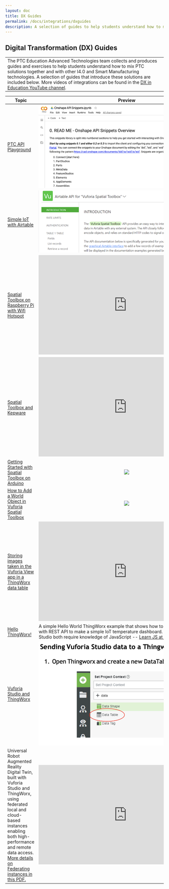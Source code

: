 ```yaml
---
layout: doc
title: DX Guides
permalink: /docs/integrations/dxguides
description: A selection of guides to help students understand how to mix PTC solutions together and with other I4.0 and Smart Manufacturing technologies.
---
```


<section class="section">
    <div class="container">
        <h2>Digital Transformation (DX) Guides</h2>
        <div>
        <table style="border-style:none">
            <tr>
                <td>The PTC Education Advanced Technologies team collects and produces guides and exercises to help students understand how to mix PTC solutions together and with other I4.0 and Smart Manufacturing technologies. A selection of guides that introduce these solutions are included below. More videos of integrations can be found in the <a href="https://youtube.com/playlist?list=PLWwoHnBNZRNBpyKmN9_GW4GSJNAR-4mHs" target="_blank">DX in Education YouTube channel</a>.</td>
            </tr>
        </table>
        </div>
    </div>
</section>
<section class="section">
    <div class="container">
        <div>
            <table>
                <thead>
                    <tr>
                        <th width="200">Topic</th>
                        <th>Preview</th>
                    </tr>
                </thead>
                <tbody>
                    <!-- <tr>
                        <td><a href="/docs/integrations/dxguides/rpiems">Raspberry Pi Edge Microserver</a></td>
                        <td style="text-align:center"><img src="./RPi-EdgeMicroserver/rpi_alwaysOn_thngwrx.png"></td>
                    </tr> -->
                    <tr>
                        <td><a href="https://github.com/PTC-Education/PTC-API-Playground">PTC API Playground</a></td>
                        <td style="text-align:center"><img src="/resources/ColabScreenshot.png"></td>
                    </tr>
                    <tr>
                        <td><a href="https://github.com/PTC-Education/DX-Resources/blob/master/Curriculum_Resources/DX-Exercises/IOT-with-Airtable.md">Simple IoT with Airtable</a></td>
                        <td style="text-align:center"><img src="/resources/IoT-Airtable.png"></td>
                    </tr>
                    <tr>
                        <td><a href="https://github.com/PTC-Academic/RaspberryPi-SpatialToolbox-WifiHotspot">Spatial Toolbox on Raspberry Pi with Wifi Hotspot</a></td>
                        <td style="text-align:center">
                            <iframe width="560" height="315" src="https://www.youtube.com/embed/S77pD0f_JGY" title="YouTube video player" frameborder="0" allow="accelerometer; autoplay; clipboard-write; encrypted-media; gyroscope; picture-in-picture" allowfullscreen></iframe>
                        </td>
                    </tr>
                    <tr>
                        <td><a href="/docs/integrations/dxguides/spatialtoolboxkepware">Spatial Toolbox and Kepware</a></td>
                        <td style="text-align:center"><iframe width="560" height="315" src="https://www.youtube.com/embed/LP-xyEFem7k" title="YouTube video player" frameborder="0" allow="accelerometer; autoplay; clipboard-write; encrypted-media; gyroscope; picture-in-picture" allowfullscreen></iframe></td>
                    </tr>
                    <tr>
                        <td><a href="https://github.com/PTC-Education/DX-Resources/tree/master/Curriculum_Resources/DX-Exercises/Vuforia%20Spatial%20Toolbox%20-%20Arduino%20Hello%20World">Getting Started with Spatial Toolbox on Arduino</a></td>
                        <td style="text-align:center"><img src="/resources/ArduinoLightSwitch.gif"></td>
                    </tr>
                    <tr>
                        <td><a href="https://github.com/PTC-Education/DX-Resources/blob/master/Curriculum_Resources/DX-Exercises/VST-add-world-object.md">How to Add a World Object in Vuforia Spatial Toolbox</a></td>
                        <td style="text-align:center"><img src="/resources/world-object.gif"></td>
                    </tr>
                    <tr>
                        <td><a href="https://github.com/PTC-Education/DX-Resources/tree/master/Curriculum_Resources/DX-Exercises/ThingWorx%20Image%20Data%20Tables%20from%20Vuforia%20Studio">Storing images taken in the Vuforia View app in a ThingWorx data table</a></td>
                        <td style="text-align:center"><iframe width="560" height="315" src="https://www.youtube.com/embed/Se20t7kvlJM" title="YouTube video player" frameborder="0" allow="accelerometer; autoplay; clipboard-write; encrypted-media; gyroscope; picture-in-picture" allowfullscreen></iframe></td>
                    </tr>
                    <tr>
                        <td><a href="https://apps.ptc.com/schools/curriculum/DX/HelloThingWorx.pdf">Hello ThingWorx!</a></td>
                        <td>A simple Hello World ThingWorx example that shows how to connect to remote data with REST API to make a simple IoT temperature dashboard.  ThingWorx and Vuforia Studio both require knowledge of JavaScript -- <a href="https://www.w3schools.com/js/" target="_blank">Learn JS at W3Schools.com</a></td>
                    </tr>
                    <tr>
                        <td><a href="/docs/integrations/dxguides/studiotwx">Vuforia Studio and ThingWorx</a></td>
                        <td style="text-align:center"><img src="/docs/integrations/dxguides/Resources/VuforiaStudioThingworxDataTable.png"></td>
                    </tr>
                    <tr>
                        <td>Universal Robot Augmented Reality Digital Twin, built with Vuforia Studio and ThingWorx, using federated local and cloud-based instances enabling both high-performance and remote data access. <a href="/docs/integrations/dxguides/twx-federated">More details on Federating instances in this PDF.</a>
                        </td>
                        <td style="text-align:center">
                    <iframe width="560" height="315" src="https://www.youtube.com/embed/igaDY4tAkyU" title="YouTube video player" frameborder="0" allow="accelerometer; autoplay; clipboard-write; encrypted-media; gyroscope; picture-in-picture" allowfullscreen></iframe></td>
                    </tr>
                </tbody>
            </table>
        </div>
    </div>
</section>

